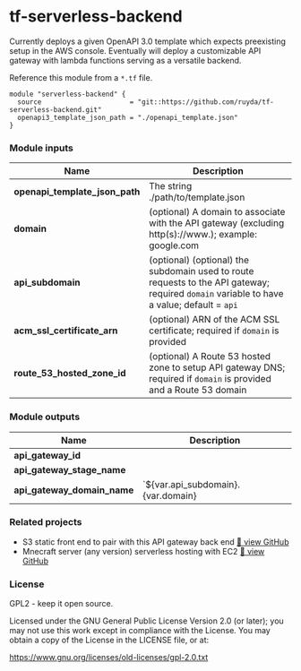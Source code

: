 # tf-serverless-backend

Currently deploys a given OpenAPI 3.0 template which expects preexisting setup in the AWS console. Eventually will deploy a customizable API gateway with lambda functions serving as a versatile backend.

Reference this module from a `*.tf` file.
```
module "serverless-backend" {
  source                      = "git::https://github.com/ruyda/tf-serverless-backend.git"
  openapi3_template_json_path = "./openapi_template.json"
}
```

### Module inputs

| Name                            | Description                                                                 |
|---------------------------------|-----------------------------------------------------------------------------|
| **openapi_template_json_path**  | The string ./path/to/template.json                                          |
| **domain**                      | (optional) A domain to associate with the API gateway (excluding http(s)://www.); example: google.com              |
| **api_subdomain**               | (optional) (optional) the subdomain used to route requests to the API gateway; required `domain` variable to have a value; default = `api` |
| **acm_ssl_certificate_arn**     | (optional) ARN of the ACM SSL certificate; required if `domain` is provided |
| **route_53_hosted_zone_id**     | (optional) A Route 53 hosted zone to setup API gateway DNS; required if `domain` is provided and a Route 53 domain |

### Module outputs

| Name                        | Description                        |
|-----------------------------|------------------------------------|
| **api_gateway_id**          |                                    |
| **api_gateway_stage_name**  |                                    |
| **api_gateway_domain_name** | `${var.api_subdomain}.{var.domain} |

### Related projects
- S3 static front end to pair with this API gateway back end [ 🔗 view GitHub](https://github.com/ruyda/tf-cloudfront-s3-website)
- Mnecraft server (any version) serverless hosting with EC2 [ 🔗 view GitHub](https://github.com/ruyda/tf-minecraft-server)

### License
GPL2 - keep it open source.

Licensed under the GNU General Public License Version 2.0 (or later); you may not use this work except in compliance with the License. You may obtain a copy of the License in the LICENSE file, or at:

https://www.gnu.org/licenses/old-licenses/gpl-2.0.txt